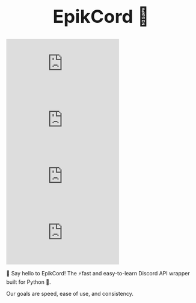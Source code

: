 # **EpikCord 👋**
<br>

[![GitHub stars](https://img.shields.io/github/stars/EpikCord/EpikCord.py)](https://github.com/EpikCord/EpikCord.py/stargazers)
[![GitHub issues](https://img.shields.io/github/issues/EpikCord/EpikCord.py)](https://github.com/EpikCord/EpikCord.py/issues)
[![GitHub forks](https://img.shields.io/github/forks/EpikCord/EpikCord.py)](https://github.com/EpikCord/EpikCord.py/network)
[![GitHub stars](https://img.shields.io/github/stars/EpikCord/EpikCord.py)](https://github.com/EpikCord/EpikCord.py/stargazers)
    
🚀 Say hello to EpikCord! The ⚡fast and easy-to-learn Discord API wrapper built for Python 🐍. 

Our goals are speed, ease of use, and consistency.


<style>
    h1 {
        font-size: 3rem;
        font-weight: 700;
        line-height: 1.2;
        margin: 0;
        text-align: center;
    }
</style>
